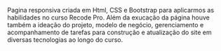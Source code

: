 Pagina responsiva criada em Html, CSS e Bootstrap para aplicarmos as habilidades no curso Recode Pro.
Além da exucação da página houve também a ideação do projeto, modelo de negócio, gerenciamento e acompanhamento de tarefas para construção e atualização do site em diversas tecnologias ao longo do curso.


